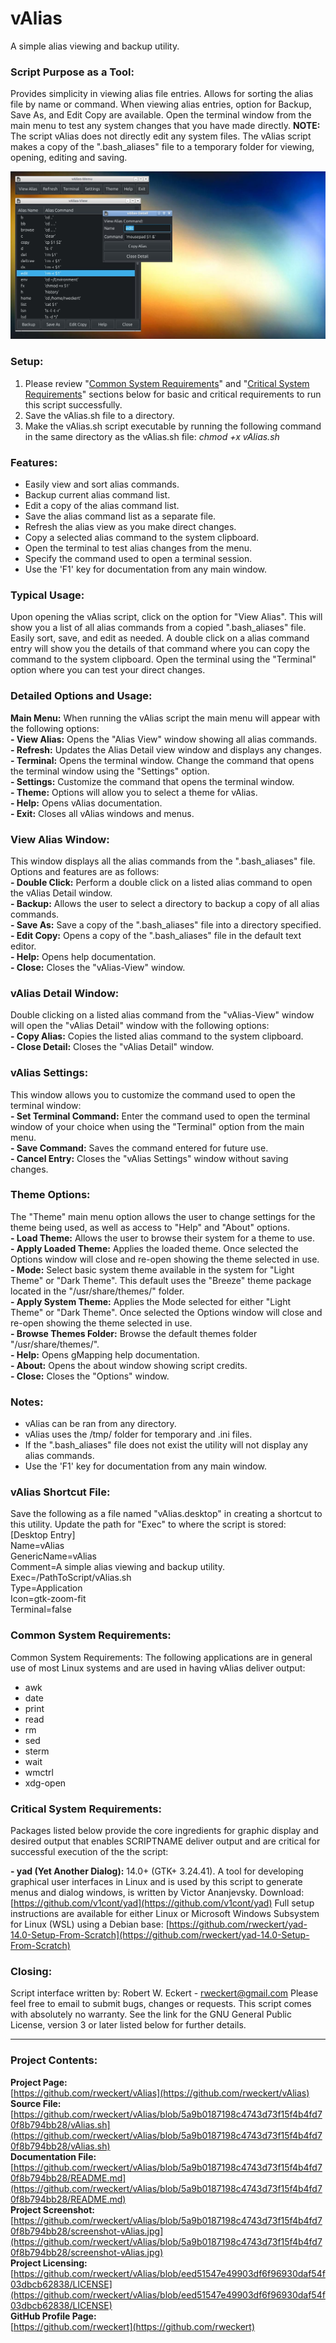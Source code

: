 # vAlias
A simple alias viewing and backup utility.

### Script Purpose as a Tool:
Provides simplicity in viewing alias file entries. Allows for sorting the alias file by name or command. When viewing alias entries, option for Backup, Save As, and Edit Copy are available. Open the terminal window from the main menu to test any system changes that you have made directly. **NOTE:** The script vAlias does not directly edit any system files. The vAlias script makes a copy of the ".bash_aliases" file to a temporary folder for viewing, opening, editing and saving. 

![vAlias Screenshot](https://github.com/rweckert/vAlias/blob/8c750932668039121f822a129f4fa9b81846884a/screenshot-vAlias.jpg)

### Setup:
1. Please review "[Common System Requirements](https://github.com/rweckert/vAlias/blob/main/README.md#common-system-requirements)" and "[Critical System Requirements](https://github.com/rweckert/vAlias/blob/main/README.md#critical-system-requirements)" sections below for basic and critical requirements to run this script successfully.
2. Save the vAlias.sh file to a directory.
3. Make the vAlias.sh script executable by running the following command in the same directory as the vAlias.sh file:
_chmod +x vAlias.sh_

### Features:
- Easily view and sort alias commands.
- Backup current alias command list.
- Edit a copy of the alias command list.
- Save the alias command list as a separate file.
- Refresh the alias view as you make direct changes.
- Copy a selected alias command to the system clipboard.
- Open the terminal to test alias changes from the menu.
- Specify the command used to open a terminal session.
- Use the 'F1' key for documentation from any main window.

### Typical Usage:
Upon opening the vAlias script, click on the option for "View Alias". This will show you a list of all alias commands from a copied ".bash_aliases" file. Easily sort, save, and edit as needed. A double click on a alias command entry will show you the details of that command where you can copy the command to the system clipboard. Open the terminal using the "Terminal" option where you can test your direct changes.

### Detailed Options and Usage:
**Main Menu:** When running the vAlias script the main menu will appear with the following options:<br/>
**- View Alias:** Opens the "Alias View" window showing all alias commands.<br/>
**- Refresh:** Updates the Alias Detail view window and displays any changes.<br/>
**- Terminal:** Opens the terminal window. Change the command that opens the terminal window using the "Settings" option.<br/>
**- Settings:** Customize the command that opens the terminal window.<br/>
**- Theme:** Options will allow you to select a theme for vAlias.<br/>
**- Help:** Opens vAlias documentation.<br/>
**- Exit:** Closes all vAlias windows and menus.<br/>

### View Alias Window:
This window displays all the alias commands from the ".bash_aliases" file. Options and features are as follows:<br/>
**- Double Click:** Perform a double click on a listed alias command to open the vAlias Detail window.<br/>
**- Backup:** Allows the user to select a directory to backup a copy of all alias commands.<br/>
**- Save As:** Save a copy of the ".bash_aliases" file into a directory specified.<br/>
**- Edit Copy:** Opens a copy of the ".bash_aliases" file in the default text editor.<br/>
**- Help:** Opens help documentation.<br/>
**- Close:** Closes the "vAlias-View" window.<br/>

### vAlias Detail Window:
Double clicking on a listed alias command from the "vAlias-View" window will open the "vAlias Detail" window with the following options:<br/>
**- Copy Alias:** Copies the listed alias command to the system clipboard.<br/>
**- Close Detail:** Closes the "vAlias Detail" window.<br/>

### vAlias Settings:
This window allows you to customize the command used to open the terminal window:<br/>
**- Set Terminal Command:** Enter the command used to open the terminal window of your choice when using the "Terminal" option from the main menu.<br/>
**- Save Command:** Saves the command entered for future use.<br/>
**- Cancel Entry:** Closes the "vAlias Settings" window without saving changes.

### Theme Options:
The "Theme" main menu option allows the user to change settings for the theme being used, as well as access to "Help" and "About" options.<br/>
**- Load Theme:** Allows the user to browse their system for a theme to use.<br/>
**- Apply Loaded Theme:** Applies the loaded theme. Once selected the Options window will close and re-open showing the theme selected in use.<br/>
**- Mode:** Select basic system theme available in the system for "Light Theme" or "Dark Theme". This default uses the "Breeze" theme package located in the "/usr/share/themes/" folder.<br/>
**- Apply System Theme:** Applies the Mode selected for either "Light Theme" or "Dark Theme". Once selected the Options window will close and re-open showing the theme selected in use.<br/>
**- Browse Themes Folder:** Browse the default themes folder "/usr/share/themes/".<br/>
**- Help:** Opens gMapping help documentation.<br/>
**- About:** Opens the about window showing script credits.<br/>
**- Close:** Closes the "Options" window.<br/>

### Notes:
- vAlias can be ran from any directory.<br/>
- vAlias uses the /tmp/ folder for temporary and .ini files.<br/>
- If the ".bash_aliases" file does not exist the utility will not display any alias commands. <br/>
- Use the 'F1' key for documentation from any main window.

### vAlias Shortcut File:<br/>
Save the following as a file named "vAlias.desktop" in creating a shortcut to this utility. Update the path for "Exec" to where the script is stored:<br/>
[Desktop Entry]<br/>
Name=vAlias<br/>
GenericName=vAlias<br/>
Comment=A simple alias viewing and backup utility.<br/>
Exec=/PathToScript/vAlias.sh<br/>
Type=Application<br/>
Icon=gtk-zoom-fit<br/>
Terminal=false<br/>

### Common System Requirements:
Common System Requirements:
The following applications are in general use of most Linux systems and are used in having vAlias deliver output: <br/>
- awk <br/>
- date <br/>
- print <br/>
- read <br/>
- rm <br/>
- sed <br/>
- sterm <br/>
- wait <br/>
- wmctrl <br/>
- xdg-open <br/>

### Critical System Requirements:
Packages listed below provide the core ingredients for graphic display and desired output that enables SCRIPTNAME deliver output and are critical for successful execution of the the script:

**- yad (Yet Another Dialog):** 14.0+ (GTK+ 3.24.41). A tool for developing graphical user interfaces in Linux and is used by this script to generate menus and dialog windows, is written by Victor Ananjevsky. Download: [https://github.com/v1cont/yad](https://github.com/v1cont/yad) Full setup instructions are available for either Linux or Microsoft Windows Subsystem for Linux (WSL) using a Debian base: [https://github.com/rweckert/yad-14.0-Setup-From-Scratch](https://github.com/rweckert/yad-14.0-Setup-From-Scratch) 

### Closing:
Script interface written by: Robert W. Eckert - rweckert@gmail.com Please feel free to email to submit bugs, changes or requests. This script comes with absolutely no warranty. See the link for the GNU General Public License, version 3 or later listed below for further details.

---

### Project Contents:
**Project Page:** <br/>
[https://github.com/rweckert/vAlias](https://github.com/rweckert/vAlias) <br/>
**Source File:** <br/>
[https://github.com/rweckert/vAlias/blob/5a9b0187198c4743d73f15f4b4fd70f8b794bb28/vAlias.sh](https://github.com/rweckert/vAlias/blob/5a9b0187198c4743d73f15f4b4fd70f8b794bb28/vAlias.sh) <br/>
**Documentation File:** <br/>
[https://github.com/rweckert/vAlias/blob/5a9b0187198c4743d73f15f4b4fd70f8b794bb28/README.md](https://github.com/rweckert/vAlias/blob/5a9b0187198c4743d73f15f4b4fd70f8b794bb28/README.md) <br/>
**Project Screenshot:** <br/>
[https://github.com/rweckert/vAlias/blob/5a9b0187198c4743d73f15f4b4fd70f8b794bb28/screenshot-vAlias.jpg](https://github.com/rweckert/vAlias/blob/5a9b0187198c4743d73f15f4b4fd70f8b794bb28/screenshot-vAlias.jpg) <br/>
**Project Licensing:** <br/>
[https://github.com/rweckert/vAlias/blob/eed51547e49903df6f96930daf54f03dbcb62838/LICENSE](https://github.com/rweckert/vAlias/blob/eed51547e49903df6f96930daf54f03dbcb62838/LICENSE) <br/>
**GitHub Profile Page:** <br/>
[https://github.com/rweckert](https://github.com/rweckert)
